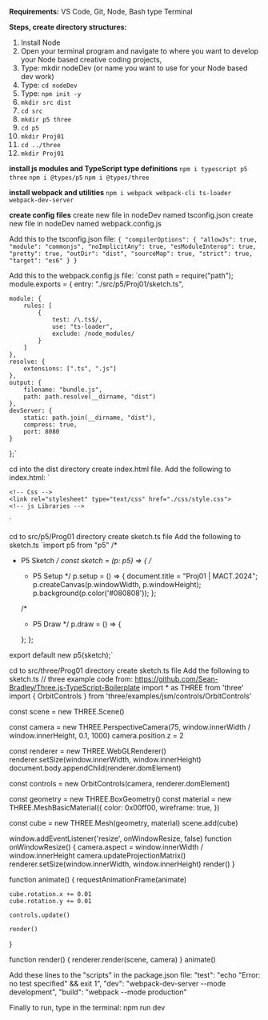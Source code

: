 **Requirements:**
VS Code, Git, Node, Bash type Terminal

**Steps, create directory structures:**
1. Install Node
2. Open your terminal program and navigate to where you want to develop your Node based creative coding projects,
3. Type: mkdir nodeDev (or name you want to use for your Node based dev work)
4. Type: `cd nodeDev`
5. Type: `npm init -y`
6. `mkdir src dist`
7. `cd src`
8. `mkdir p5 three`
9. `cd p5`
10. `mkdir Proj01`
11. `cd ../three`
12. `mkdir Proj01`

**install js modules and TypeScript type definitions**
`npm i typescript p5 three`
`npm i @types/p5`
`npm i @types/three`

**install webpack and utilities**
`npm i webpack webpack-cli ts-loader webpack-dev-server`

**create config files**
create new file in nodeDev named tsconfig.json
create new file in nodeDev named webpack.config.js

Add this to the tsconfig.json file:
`{
  "compilerOptions": {
    "allowJs": true,
    "module": "commonjs",
    "noImplicitAny": true,
    "esModuleInterop": true,
    "pretty": true,
    "outDir": "dist",
    "sourceMap": true,
    "strict": true,
    "target": "es6"
  }
}`

Add this to the webpack.config.js file:
`const path = require("path");
module.exports = {
    entry: "./src/p5/Proj01/sketch.ts",

    module: {
        rules: [
            {
                test: /\.ts$/,
                use: "ts-loader",
                exclude: /node_modules/
            }
        ]
    },
    resolve: {
        extensions: [".ts", ".js"]
    },
    output: {
        filename: "bundle.js",
        path: path.resolve(__dirname, "dist")
    },
    devServer: {
        static: path.join(__dirname, "dist"),
        compress: true,
        port: 8080
    }
};`

cd into the dist directory
create index.html file.
Add the following to index.html:
`<!DOCTYPE html>
<html lang="en">
<head>
    <meta charset="UTF-8">
    <meta name="viewport" content="width=device-width, initial-scale=1.0">
    <meta http-equiv="X-UA-Compatible" content="ie=edge">
    
    <!-- Css -->
    <link rel="stylesheet" type="text/css" href="./css/style.css">
    <!-- js Libraries -->
  
</head>
<body>
    <script type="module" src="./bundle.js"></script>
    
</body>
</html>`

cd to src/p5/Prog01 directory
create sketch.ts file
Add the following to sketch.ts
`import p5 from "p5"
/*
 * P5 Sketch
 */
const sketch = (p: p5) => {
    /*
     * P5 Setup
     */
    p.setup = () => {
        document.title = "Proj01 | MACT.2024";
        p.createCanvas(p.windowWidth, p.windowHeight);
        p.background(p.color('#080808'));
    };

    /*
     * P5 Draw
     */
    p.draw = () => {
       
    };
};

export default new p5(sketch);`

cd to src/three/Prog01 directory
create sketch.ts file
Add the following to sketch.ts
// three example code from: https://github.com/Sean-Bradley/Three.js-TypeScript-Boilerplate
import * as THREE from 'three'
import { OrbitControls } from 'three/examples/jsm/controls/OrbitControls'

const scene = new THREE.Scene()

const camera = new THREE.PerspectiveCamera(75, window.innerWidth / window.innerHeight, 0.1, 1000)
camera.position.z = 2

const renderer = new THREE.WebGLRenderer()
renderer.setSize(window.innerWidth, window.innerHeight)
document.body.appendChild(renderer.domElement)

const controls = new OrbitControls(camera, renderer.domElement)

const geometry = new THREE.BoxGeometry()
const material = new THREE.MeshBasicMaterial({
    color: 0x00ff00,
    wireframe: true,
})

const cube = new THREE.Mesh(geometry, material)
scene.add(cube)

window.addEventListener('resize', onWindowResize, false)
function onWindowResize() {
    camera.aspect = window.innerWidth / window.innerHeight
    camera.updateProjectionMatrix()
    renderer.setSize(window.innerWidth, window.innerHeight)
    render()
}

function animate() {
    requestAnimationFrame(animate)

    cube.rotation.x += 0.01
    cube.rotation.y += 0.01

    controls.update()

    render()
}

function render() {
    renderer.render(scene, camera)
}
animate()

Add these lines to the "scripts" in the package.json file:
    "test": "echo \"Error: no test specified\" && exit 1",
    "dev": "webpack-dev-server --mode development",
    "build": "webpack --mode production"
    
Finally to run, type in the terminal: npm run dev
    
    


